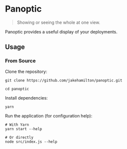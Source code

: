 # Panoptic

> Showing or seeing the whole at one view.

Panoptic provides a useful display of your deployments.

## Usage

### From Source

Clone the repository:

```shell
git clone https://github.com/jakehamilton/panoptic.git

cd panoptic
```

Install dependencies:

```shell
yarn
```

Run the application (for configuration help):

```shell
# With Yarn
yarn start --help

# Or directly
node src/index.js --help
```
